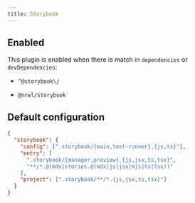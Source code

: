 ```yaml
---
title: Storybook
---
```


## Enabled

This plugin is enabled when there is match in `dependencies` or
`devDependencies`:

- `^@storybook\/`

- `@nrwl/storybook`

## Default configuration

```json title="knip.json"
{
  "storybook": {
    "config": [".storybook/{main,test-runner}.{js,ts}"],
    "entry": [
      ".storybook/{manager,preview}.{js,jsx,ts,tsx}",
      "**/*.@(mdx|stories.@(mdx|js|jsx|mjs|ts|tsx))"
    ],
    "project": [".storybook/**/*.{js,jsx,ts,tsx}"]
  }
}
```
